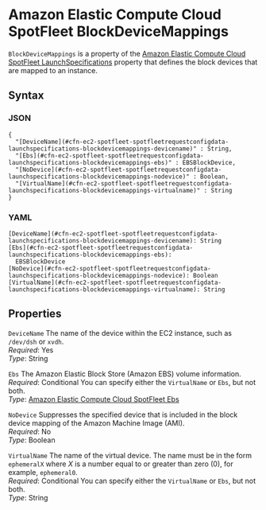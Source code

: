 # Amazon Elastic Compute Cloud SpotFleet BlockDeviceMappings<a name="aws-properties-ec2-spotfleet-spotfleetrequestconfigdata-launchspecifications-blockdevicemappings"></a>

`BlockDeviceMappings` is a property of the [Amazon Elastic Compute Cloud SpotFleet LaunchSpecifications](aws-properties-ec2-spotfleet-spotfleetrequestconfigdata-launchspecifications.md) property that defines the block devices that are mapped to an instance\.

## Syntax<a name="w4ab1c21c10d102d118c22b5"></a>

### JSON<a name="aws-properties-ec2-spotfleet-spotfleetrequestconfigdata-launchspecifications-blockdevicemappings-syntax.json"></a>

```
{
  "[DeviceName](#cfn-ec2-spotfleet-spotfleetrequestconfigdata-launchspecifications-blockdevicemappings-devicename)" : String,
  "[Ebs](#cfn-ec2-spotfleet-spotfleetrequestconfigdata-launchspecifications-blockdevicemappings-ebs)" : EBSBlockDevice,
  "[NoDevice](#cfn-ec2-spotfleet-spotfleetrequestconfigdata-launchspecifications-blockdevicemappings-nodevice)" : Boolean,
  "[VirtualName](#cfn-ec2-spotfleet-spotfleetrequestconfigdata-launchspecifications-blockdevicemappings-virtualname)" : String
}
```

### YAML<a name="aws-properties-ec2-spotfleet-spotfleetrequestconfigdata-launchspecifications-blockdevicemappings-syntax.yaml"></a>

```
[DeviceName](#cfn-ec2-spotfleet-spotfleetrequestconfigdata-launchspecifications-blockdevicemappings-devicename): String
[Ebs](#cfn-ec2-spotfleet-spotfleetrequestconfigdata-launchspecifications-blockdevicemappings-ebs):
  EBSBlockDevice
[NoDevice](#cfn-ec2-spotfleet-spotfleetrequestconfigdata-launchspecifications-blockdevicemappings-nodevice): Boolean
[VirtualName](#cfn-ec2-spotfleet-spotfleetrequestconfigdata-launchspecifications-blockdevicemappings-virtualname): String
```

## Properties<a name="w4ab1c21c10d102d118c22b7"></a>

`DeviceName`  <a name="cfn-ec2-spotfleet-spotfleetrequestconfigdata-launchspecifications-blockdevicemappings-devicename"></a>
The name of the device within the EC2 instance, such as `/dev/dsh` or `xvdh`\.  
*Required*: Yes  
*Type*: String

`Ebs`  <a name="cfn-ec2-spotfleet-spotfleetrequestconfigdata-launchspecifications-blockdevicemappings-ebs"></a>
The Amazon Elastic Block Store \(Amazon EBS\) volume information\.  
*Required*: Conditional You can specify either the `VirtualName` or `Ebs`, but not both\.  
*Type*: [Amazon Elastic Compute Cloud SpotFleet Ebs](aws-properties-ec2-spotfleet-spotfleetrequestconfigdata-launchspecifications-blockdevicemappings-ebs.md)

`NoDevice`  <a name="cfn-ec2-spotfleet-spotfleetrequestconfigdata-launchspecifications-blockdevicemappings-nodevice"></a>
Suppresses the specified device that is included in the block device mapping of the Amazon Machine Image \(AMI\)\.  
*Required*: No  
*Type*: Boolean

`VirtualName`  <a name="cfn-ec2-spotfleet-spotfleetrequestconfigdata-launchspecifications-blockdevicemappings-virtualname"></a>
The name of the virtual device\. The name must be in the form `ephemeralX` where *X* is a number equal to or greater than zero \(0\), for example, `ephemeral0`\.  
*Required*: Conditional You can specify either the `VirtualName` or `Ebs`, but not both\.  
*Type*: String